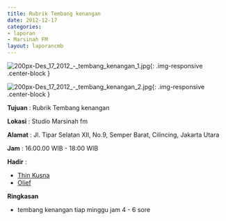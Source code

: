 ```yaml
---
title: Rubrik Tembang kenangan 
date: 2012-12-17
categories:
- laporan
- Marsinah FM
layout: laporancmb
---
```



![200px-Des_17_2012_-_tembang_kenangan_1.jpg](/uploads/200px-Des_17_2012_-_tembang_kenangan_1.jpg){: .img-responsive .center-block }

![200px-Des_17_2012_-_tembang_kenangan_2.jpg](/uploads/200px-Des_17_2012_-_tembang_kenangan_2.jpg){: .img-responsive .center-block }


**Tujuan** : Rubrik Tembang kenangan 

**Lokasi** : Studio Marsinah fm 

**Alamat** : Jl. Tipar Selatan XII, No.9, Semper Barat, Cilincing, Jakarta Utara 

**Jam** : 16.00.00 WIB - 18:00 WIB 

**Hadir** :
* [Thin Kusna](http://wiki.ciptamedia.org/wiki/Thin_Kusna)
* [Olief](http://wiki.ciptamedia.org/wiki/Olief)

**Ringkasan**  
* tembang kenangan tiap minggu jam 4 - 6 sore
